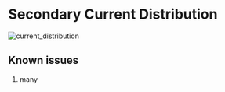 
# Secondary Current Distribution

![current_distribution](https://user-images.githubusercontent.com/75796436/104059252-04723c00-51c3-11eb-949e-18acfd5c6e86.png)

## Known issues
1. many
